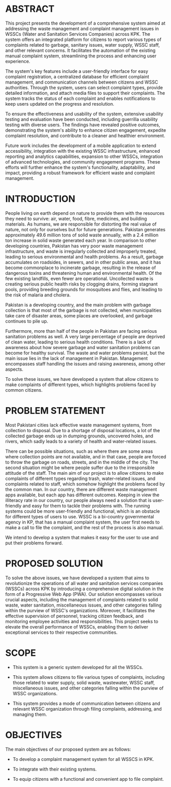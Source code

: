 #  **ABSTRACT**

This project presents the development of a comprehensive system aimed at
addressing the waste management and complaint management issues in WSSCs
(Water and Sanitation Services Companies) across KPK. The system offers
an integrated platform for citizens to report various types of
complaints related to garbage, sanitary issues, water supply, WSSC
staff, and other relevant concerns. It facilitates the automation of the
existing manual complaint system, streamlining the process and enhancing
user experience.

The system\'s key features include a user-friendly interface for easy
complaint registration, a centralized database for efficient complaint
management, and communication channels between citizens and WSSC
authorities. Through the system, users can select complaint types,
provide detailed information, and attach media files to support their
complaints. The system tracks the status of each complaint and enables
notifications to keep users updated on the progress and resolution.

To ensure the effectiveness and usability of the system, extensive
usability testing and evaluation have been conducted, including
guerrilla usability testing with diverse users. The findings have
revealed positive outcomes, demonstrating the system\'s ability to
enhance citizen engagement, expedite complaint resolution, and
contribute to a cleaner and healthier environment.

Future work includes the development of a mobile application to extend
accessibility, integration with the existing WSSC infrastructure,
enhanced reporting and analytics capabilities, expansion to other WSSCs,
integration of advanced technologies, and community engagement programs.
These efforts will further enhance the system\'s functionality,
adaptability, and impact, providing a robust framework for efficient
waste and complaint management.

## 
#  **INTRODUCTION**

People living on earth depend on nature to provide them with the
resources they need to survive: air, water, food, fibre, medicines, and
building materials. As humans, we are responsible for distorting the
real value of nature, not only for ourselves but for future generations.
Pakistan generates approximately 49.6 million tons of solid waste
annually, with a 2.4 million ton increase in solid waste generated each
year. In comparison to other developing countries, Pakistan has very
poor waste management infrastructure, and waste is irregularly collected
and improperly treated, leading to serious environmental and health
problems. As a result, garbage accumulates on roadsides, in sewers, and
in other public areas, and it has become commonplace to incinerate
garbage, resulting in the release of dangerous toxins and threatening
human and environmental health. Of the few existing landfills, even
fewer are operational. Uncollected waste is creating serious public
health risks by clogging drains, forming stagnant pools, providing
breeding grounds for mosquitoes and flies, and leading to the risk of
malaria and cholera.

Pakistan is a developing country, and the main problem with garbage
collection is that most of the garbage is not collected, when
municipalities take care of disaster areas, some places are overlooked,
and garbage continues to pile up.

Furthermore, more than half of the people in Pakistan are facing serious
sanitation problems as well. A very large percentage of people are
deprived of clean water, leading to serious health conditions. There is
a lack of awareness about how severe garbage and water sanitation
problems can become for healthy survival. The waste and water problems
persist, but the main issue lies in the lack of management in Pakistan.
Management encompasses staff handling the issues and raising awareness,
among other aspects.

To solve these issues, we have developed a system that allow citizens to
make complaints of different types, which highlights problems faced by
common citizens.

##
# **PROBLEM STATEMENT**

Most Pakistani cities lack effective waste management systems, from
collection to disposal. Due to a shortage of disposal locations, a lot
of the collected garbage ends up in dumping grounds, uncovered holes,
and rivers, which sadly leads to a variety of health and water-related
issues.

There can be possible situations, such as where there are some areas
where collection points are not available, and in that case, people are
forced to throw the garbage on roads, streets, and in the middle of the
city. The second situation might be where people suffer due to the
irresponsible attitude of the staff. The main aim of our project is to
allow citizens to make complaints of different types regarding trash,
water-related issues, and complaints related to staff, which somehow
highlight the problems faced by the common man. In our country, there
are different waste management apps available, but each app has
different outcomes. Keeping in view the illiteracy rate in our country,
our people always need a solution that is user-friendly and easy for
them to tackle their problems with. The running systems could be more
user-friendly and functional, which is an obstacle for different types
of users to use. WSSC is a bi-country governmental agency in KP, that
has a manual complaint system, the user first needs to make a call to
file the complaint, and the rest of the process is also manual.

We intend to develop a system that makes it easy for the user to use and
put their problems forward.

##
# **PROPOSED SOLUTION** 

To solve the above issues, we have developed a system that aims to
revolutionize the operations of all water and sanitation services
companies (WSSCs) across KPK by introducing a comprehensive digital
solution in the form of a Progressive Web App (PWA). Our solution
encompasses various crucial aspects, including the management of
complaints related to solid waste, water sanitation, miscellaneous
issues, and other categories falling within the purview of WSSC's
organizations. Moreover, it facilitates the effective supervision of
personnel, tracking citizen feedback, and monitoring employee activities
and responsibilities. This project seeks to elevate the overall
performance of WSSCs, enabling them to deliver exceptional services to
their respective communities.

## 
# **SCOPE**

-   This system is a generic system developed for all the WSSCs.

-   This system allows citizens to file various types of complaints,
    including those related to water supply, solid waste, wastewater,
    WSSC staff, miscellaneous issues, and other categories falling
    within the purview of WSSC organizations.

-   This system provides a mode of communication between citizens and
    relevant WSSC organization through filing complaints, addressing,
    and managing them.
## 

#  **OBJECTIVES**

The main objectives of our proposed system are as follows:

-   To develop a complaint management system for all WSSCS in KPK.

-   To integrate with their existing systems.

-   To equip citizens with a functional and convenient app to file
    complaint.
